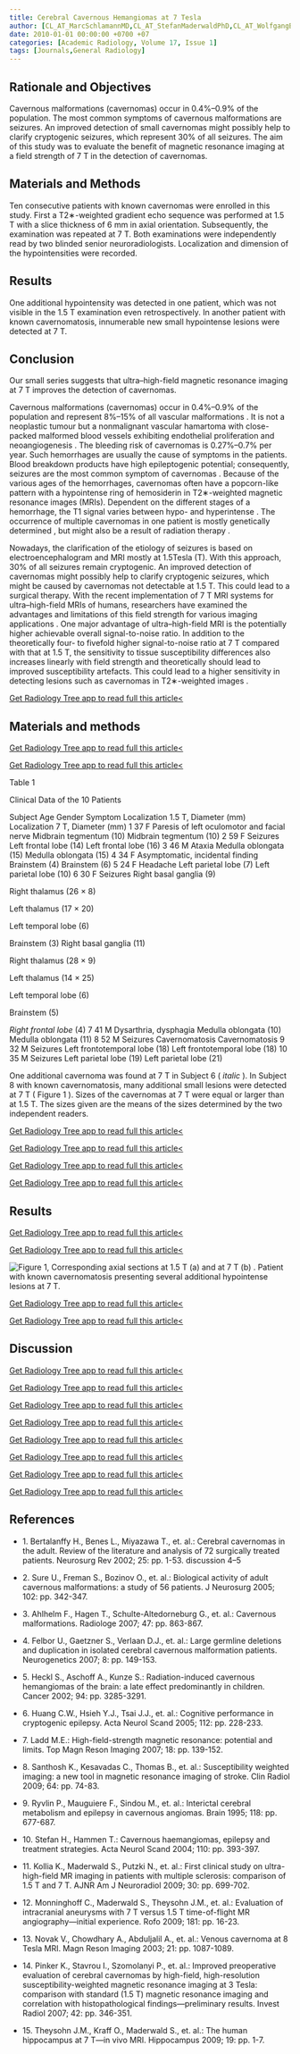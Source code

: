 ```yaml
---
title: Cerebral Cavernous Hemangiomas at 7 Tesla
author: [CL_AT_MarcSchlamannMD,CL_AT_StefanMaderwaldPhD,CL_AT_WolfgangBeckerMD,CL_AT_OliverKraffPhD,CL_AT_JensMTheysohnMD,CL_AT_OliverMuellerMD,CL_AT_UlrichSureMD,CL_AT_IsabelWankeMD,CL_AT_MarkELaddPhD,CL_AT_MichaelForstingMD,CL_AT_LenaSchaeferRT,CL_AT_ElkeRGizewskiMD]
date: 2010-01-01 00:00:00 +0700 +07
categories: [Academic Radiology, Volume 17, Issue 1]
tags: [Journals,General Radiology]
---
```

## Rationale and Objectives

Cavernous malformations (cavernomas) occur in 0.4%–0.9% of the population. The most common symptoms of cavernous malformations are seizures. An improved detection of small cavernomas might possibly help to clarify cryptogenic seizures, which represent 30% of all seizures. The aim of this study was to evaluate the benefit of magnetic resonance imaging at a field strength of 7 T in the detection of cavernomas.

## Materials and Methods

Ten consecutive patients with known cavernomas were enrolled in this study. First a T2∗-weighted gradient echo sequence was performed at 1.5 T with a slice thickness of 6 mm in axial orientation. Subsequently, the examination was repeated at 7 T. Both examinations were independently read by two blinded senior neuroradiologists. Localization and dimension of the hypointensities were recorded.

## Results

One additional hypointensity was detected in one patient, which was not visible in the 1.5 T examination even retrospectively. In another patient with known cavernomatosis, innumerable new small hypointense lesions were detected at 7 T.

## Conclusion

Our small series suggests that ultra–high-field magnetic resonance imaging at 7 T improves the detection of cavernomas.

Cavernous malformations (cavernomas) occur in 0.4%–0.9% of the population and represent 8%–15% of all vascular malformations . It is not a neoplastic tumour but a nonmalignant vascular hamartoma with close-packed malformed blood vessels exhibiting endothelial proliferation and neoangiogenesis . The bleeding risk of cavernomas is 0.27%–0.7% per year. Such hemorrhages are usually the cause of symptoms in the patients. Blood breakdown products have high epileptogenic potential; consequently, seizures are the most common symptom of cavernomas . Because of the various ages of the hemorrhages, cavernomas often have a popcorn-like pattern with a hypointense ring of hemosiderin in T2∗-weighted magnetic resonance images (MRIs). Dependent on the different stages of a hemorrhage, the T1 signal varies between hypo- and hyperintense . The occurrence of multiple cavernomas in one patient is mostly genetically determined , but might also be a result of radiation therapy .

Nowadays, the clarification of the etiology of seizures is based on electroencephalogram and MRI mostly at 1.5Tesla (T). With this approach, 30% of all seizures remain cryptogenic. An improved detection of cavernomas might possibly help to clarify cryptogenic seizures, which might be caused by cavernomas not detectable at 1.5 T. This could lead to a surgical therapy. With the recent implementation of 7 T MRI systems for ultra–high-field MRIs of humans, researchers have examined the advantages and limitations of this field strength for various imaging applications . One major advantage of ultra–high-field MRI is the potentially higher achievable overall signal-to-noise ratio. In addition to the theoretically four- to fivefold higher signal-to-noise ratio at 7 T compared with that at 1.5 T, the sensitivity to tissue susceptibility differences also increases linearly with field strength and theoretically should lead to improved susceptibility artefacts. This could lead to a higher sensitivity in detecting lesions such as cavernomas in T2∗-weighted images .

[Get Radiology Tree app to read full this article<](https://clinicalpub.com/app)

## Materials and methods

[Get Radiology Tree app to read full this article<](https://clinicalpub.com/app)

[Get Radiology Tree app to read full this article<](https://clinicalpub.com/app)

Table 1


Clinical Data of the 10 Patients


Subject Age Gender Symptom Localization 1.5 T, Diameter (mm) Localization 7 T, Diameter (mm) 1 37 F Paresis of left oculomotor and facial nerve Midbrain tegmentum (10) Midbrain tegmentum (10) 2 59 F Seizures Left frontal lobe (14) Left frontal lobe (16) 3 46 M Ataxia Medulla oblongata (15) Medulla oblongata (15) 4 34 F Asymptomatic, incidental finding Brainstem (4) Brainstem (6) 5 24 F Headache Left parietal lobe (7) Left parietal lobe (10) 6 30 F Seizures Right basal ganglia (9)

Right thalamus (26 × 8)

Left thalamus (17 × 20)

Left temporal lobe (6)

Brainstem (3) Right basal ganglia (11)

Right thalamus (28 × 9)

Left thalamus (14 × 25)

Left temporal lobe (6)

Brainstem (5)

_Right frontal lobe_ (4) 7 41 M Dysarthria, dysphagia Medulla oblongata (10) Medulla oblongata (11) 8 52 M Seizures Cavernomatosis Cavernomatosis 9 32 M Seizures Left frontotemporal lobe (18) Left frontotemporal lobe (18) 10 35 M Seizures Left parietal lobe (19) Left parietal lobe (21)

One additional cavernoma was found at 7 T in Subject 6 ( _italic_ ). In Subject 8 with known cavernomatosis, many additional small lesions were detected at 7 T (  Figure 1  ). Sizes of the cavernomas at 7 T were equal or larger than at 1.5 T. The sizes given are the means of the sizes determined by the two independent readers.


[Get Radiology Tree app to read full this article<](https://clinicalpub.com/app)

[Get Radiology Tree app to read full this article<](https://clinicalpub.com/app)

[Get Radiology Tree app to read full this article<](https://clinicalpub.com/app)

[Get Radiology Tree app to read full this article<](https://clinicalpub.com/app)

## Results

[Get Radiology Tree app to read full this article<](https://clinicalpub.com/app)

[Get Radiology Tree app to read full this article<](https://clinicalpub.com/app)

![Figure 1, Corresponding axial sections at 1.5 T (a) and at 7 T (b) . Patient with known cavernomatosis presenting several additional hypointense lesions at 7 T.](https://storage.googleapis.com/dl.dentistrykey.com/clinical/CerebralCavernousHemangiomasat7Tesla/0_1s20S1076633209005339.jpg)

[Get Radiology Tree app to read full this article<](https://clinicalpub.com/app)

[Get Radiology Tree app to read full this article<](https://clinicalpub.com/app)

## Discussion

[Get Radiology Tree app to read full this article<](https://clinicalpub.com/app)

[Get Radiology Tree app to read full this article<](https://clinicalpub.com/app)

[Get Radiology Tree app to read full this article<](https://clinicalpub.com/app)

[Get Radiology Tree app to read full this article<](https://clinicalpub.com/app)

[Get Radiology Tree app to read full this article<](https://clinicalpub.com/app)

[Get Radiology Tree app to read full this article<](https://clinicalpub.com/app)

[Get Radiology Tree app to read full this article<](https://clinicalpub.com/app)

[Get Radiology Tree app to read full this article<](https://clinicalpub.com/app)

## References

- 1\. Bertalanffy H., Benes L., Miyazawa T., et. al.: Cerebral cavernomas in the adult. Review of the literature and analysis of 72 surgically treated patients. Neurosurg Rev 2002; 25: pp. 1-53. discussion 4–5


- 2\. Sure U., Freman S., Bozinov O., et. al.: Biological activity of adult cavernous malformations: a study of 56 patients. J Neurosurg 2005; 102: pp. 342-347.


- 3\. Ahlhelm F., Hagen T., Schulte-Altedorneburg G., et. al.: Cavernous malformations. Radiologe 2007; 47: pp. 863-867.


- 4\. Felbor U., Gaetzner S., Verlaan D.J., et. al.: Large germline deletions and duplication in isolated cerebral cavernous malformation patients. Neurogenetics 2007; 8: pp. 149-153.


- 5\. Heckl S., Aschoff A., Kunze S.: Radiation-induced cavernous hemangiomas of the brain: a late effect predominantly in children. Cancer 2002; 94: pp. 3285-3291.


- 6\. Huang C.W., Hsieh Y.J., Tsai J.J., et. al.: Cognitive performance in cryptogenic epilepsy. Acta Neurol Scand 2005; 112: pp. 228-233.


- 7\. Ladd M.E.: High-field-strength magnetic resonance: potential and limits. Top Magn Reson Imaging 2007; 18: pp. 139-152.


- 8\. Santhosh K., Kesavadas C., Thomas B., et. al.: Susceptibility weighted imaging: a new tool in magnetic resonance imaging of stroke. Clin Radiol 2009; 64: pp. 74-83.


- 9\. Ryvlin P., Mauguiere F., Sindou M., et. al.: Interictal cerebral metabolism and epilepsy in cavernous angiomas. Brain 1995; 118: pp. 677-687.


- 10\. Stefan H., Hammen T.: Cavernous haemangiomas, epilepsy and treatment strategies. Acta Neurol Scand 2004; 110: pp. 393-397.


- 11\. Kollia K., Maderwald S., Putzki N., et. al.: First clinical study on ultra-high-field MR imaging in patients with multiple sclerosis: comparison of 1.5 T and 7 T. AJNR Am J Neuroradiol 2009; 30: pp. 699-702.


- 12\. Monninghoff C., Maderwald S., Theysohn J.M., et. al.: Evaluation of intracranial aneurysms with 7 T versus 1.5 T time-of-flight MR angiography—initial experience. Rofo 2009; 181: pp. 16-23.


- 13\. Novak V., Chowdhary A., Abduljalil A., et. al.: Venous cavernoma at 8 Tesla MRI. Magn Reson Imaging 2003; 21: pp. 1087-1089.


- 14\. Pinker K., Stavrou I., Szomolanyi P., et. al.: Improved preoperative evaluation of cerebral cavernomas by high-field, high-resolution susceptibility-weighted magnetic resonance imaging at 3 Tesla: comparison with standard (1.5 T) magnetic resonance imaging and correlation with histopathological findings—preliminary results. Invest Radiol 2007; 42: pp. 346-351.


- 15\. Theysohn J.M., Kraff O., Maderwald S., et. al.: The human hippocampus at 7 T—in vivo MRI. Hippocampus 2009; 19: pp. 1-7.
